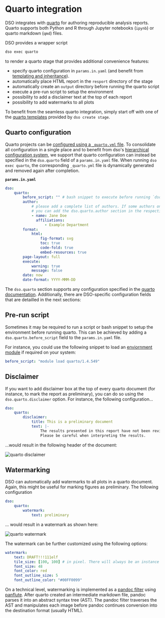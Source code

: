 # Quarto integration

DSO integrates with [quarto](https://quarto.org/) for authoring reproducible analysis reports.
Quarto supports both Python and R through Jupyter notebooks (`ipynb`) or quarto markdown (`qmd`) files.

DSO provides a wrapper script

```bash
dso exec quarto
```

to render a quarto stage that provides additional convenience features:

-   specify quarto configuration in `params.in.yaml` (and benefit from [templating and inheritance](params_files.md#inheritance)).
-   automatically place HTML report in the `resport` directory of the stage
-   automatically create an `output` directory before running the quarto script
-   execute a pre-run script to setup the environment
-   possibility to add a disclaimer text at the top of each report
-   possibility to add watermarks to all plots

To benefit from the seamless quarto integration, simply start off with one of the [quarto templates](templates.md#available-templates) provided by `dso create stage`.

## Quarto configuration

Quarto projects can be [configured using a `_quarto.yml` file](https://quarto.org/docs/projects/quarto-projects.html#project-metadata).
To consolidate all configuration in a single place and to benefit from dso's [hierarchical configuration system](params_files.md#inheritance), we support that quarto configuration can instead be specified in the `dso.quarto` field of a
`params.in.yaml` file. When running `dso exec quarto`, the corresponding `_quarto.yml` file is dynamically generated
and removed again after completion.

**`params.in.yaml`**

```yaml
dso:
    quarto:
        before_script: "" # bash snippet to execute before running `dso exec quarto`, use this to setup environment modules etc.
        author:
            # please add a complete list of authors. If some authors only contributed to a certain workpackage/stage
            # you can add the dso.quarto.author section in the respective params.in.yaml and they will be merged.
            - name: Jane Doe
              affiliations:
                  - Example Department
        format:
            html:
                fig-format: svg
                toc: true
                code-fold: true
                embed-resources: true
        page-layout: full
        execute:
            warning: true
            message: false
        date: now
        date-format: YYYY-MMM-DD
```

The `dso.quarto` section supports any configuration specified in the [quarto documentation](https://quarto.org/docs/projects/quarto-projects.html#project-metadata). Additionally, there are DSO-specific configuration fields that are detailled
in the next sections:

## Pre-run script

Sometimes it may be required to run a script or bash snippet to setup the environment before running quarto.
This can be achieved by adding a `dso.quarto.before_script` field to the `params.in.yaml` file.

For instance, you could use the following snippet to load an [enviornment module](https://modules.readthedocs.io/en/latest/)
if required on your system:

```yaml
before_script: "module load quarto/1.4.549"
```

## Disclaimer

If you want to add disclaimer box at the top of every quarto document (for instance, to mark the report as preliminary),
you can do so using the `dso.quarto.disclaimer` option. For instance, the following configuration...

```yaml
dso:
    quarto:
        disclaimer:
            title: This is a preliminary document
            text: |-
                The results presented in this report have not been reviewed for correctness.
                Please be careful when interpreting the results.
```

...would result in the following header of the document:

![quarto disclaimer](../img/dso-quarto-disclaimer.png)

## Watermarking

DSO can automatically add watermarks to all plots in a quarto document. Again, this might be useful for
marking figures as preliminary. The following configuration

```yaml
dso:
    quarto:
        watermark:
            text: preliminary
```

... would result in a watermark as shown here:

![quarto watermark](../img/dso-quarto-watermark.png)

The watermark can be further customized using the following options:

```yaml
watermark:
    text: DRAFT!!!111elf
    tile_size: [100, 100] # in pixel. There will always be an instance of the text in the top left and bottom right corner of the tile
    font_size: 48
    font_color: red
    font_outline_size: 5
    font_outline_color: "#00FF0099"
```

On a technical level, watermarking is implemented as a [pandoc filter](https://pandoc.org/filters.html) using [panflute](https://scorreia.com/software/panflute/). After quarto created an intermediate markdown file, pandoc parses it into an abstract syntax tree (AST).
The pandoc filter traverses the AST and manipulates each image before pandoc continues conversion into the destination format (usually HTML).
